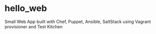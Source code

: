 # hello_web
Small Web App built with Chef, Puppet, Ansible, SaltStack using Vagrant provisioner and Test Kitchen
